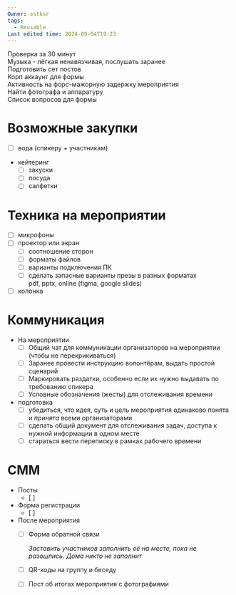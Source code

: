 ```yaml
---
Owner: sstksr
tags:
  - Reusable
Last edited time: 2024-09-04T19:23
---
```

  
Проверка за 30 минут  
Музыка - лёгкая ненавязчивая, послушать заранее  
Подготовить сет постов  
Корп аккаунт для формы  
Активность на форс-мажорную задержку мероприятия  
Найти фотографа и аппаратуру  
Список вопросов для формы  

# Возможные закупки

- [ ] вода (спикеру + участникам)

- кейтеринг
    - [ ] закуски
    - [ ] посуда
    - [ ] салфетки

# Техника на мероприятии

- [ ] микрофоны
- [ ] проектор или экран
    - [ ] соотношение сторон
    - [ ] форматы файлов
    - [ ] варианты подключения ПК
    - [ ] сделать запасные варианты презы в разных форматах  
        pdf, pptx, online (figma, google slides)  
        
- [ ] колонка

# Коммуникация

- На мероприятии
    - [ ] Общий чат для коммуникации организаторов на мероприятии (чтобы не перекрикиваться)
    - [ ] Заранее провести инструкцию волонтёрам, выдать простой сценарий
    - [ ] Маркировать раздатки, особенно если их нужно выдавать по требованию спикера
    - [ ] Условные обозначения (жесты) для отслеживания времени
- подготовка
    - [ ] убедиться, что идея, суть и цель мероприятия одинаково понята и _принята_ всеми организаторами
    - [ ] сделать общий документ для отслеживания задач, доступа к нужной информации в одном месте
    - [ ] стараться вести переписку в рамках рабочего времени

# СММ

- Посты
    - [ ]
- Форма регистрации
    - [ ]
- После мероприятия
    - [ ] Форма обратной связи  
          
        _Заставить участников заполнить её на месте, пока не разошлись. Дома никто не заполнит_
    - [ ] QR-коды на группу и беседу
    - [ ] Пост об итогах мероприятия с фотографиями